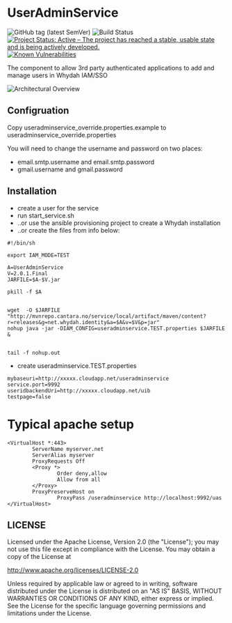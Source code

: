 # UserAdminService


![GitHub tag (latest SemVer)](https://img.shields.io/github/v/tag/Cantara/Whydah-UserAdminService) ![Build Status](https://jenkins.quadim.ai/buildStatus/icon?job=Whydah-UserAdminService) [![Project Status: Active – The project has reached a stable, usable state and is being actively developed.](http://www.repostatus.org/badges/latest/active.svg)](http://www.repostatus.org/#active)  [![Known Vulnerabilities](https://snyk.io/test/github/Cantara/Whydah-UserAdminService/badge.svg)](https://snyk.io/test/github/Cantara/Whydah-UserAdminService)

The component to allow 3rd party authenticated applications to add and manage users in Whydah IAM/SSO

![Architectural Overview](https://raw2.github.com/altran/Whydah-SSOLoginWebApp/master/Whydah%20infrastructure.png)

## Configruation
Copy useradminservice_override.properties.example to useradminservice_override.properties

You will need to change the username and password on two places:
* email.smtp.username and email.smtp.password
* gmail.username and gmail.password

## Installation


* create a user for the service
* run start_service.sh
* ..or use the ansible provisioning project to create a Whydah installation
* ..or create the files from info below:


```
#!/bin/sh

export IAM_MODE=TEST

A=UserAdminService
V=2.0.1.Final
JARFILE=$A-$V.jar

pkill -f $A


wget  -O $JARFILE "http://mvnrepo.cantara.no/service/local/artifact/maven/content?r=releases&g=net.whydah.identity&a=$A&v=$V&p=jar"
nohup java -jar -DIAM_CONFIG=useradminservice.TEST.properties $JARFILE &


tail -f nohup.out
```

* create useradminservice.TEST.properties

```
mybaseuri=http://xxxxx.cloudapp.net/useradminservice
service.port=9992
useridbackendUri=http://xxxxx.cloudapp.net/uib
testpage=false
```


Typical apache setup
====================

```
<VirtualHost *:443>
        ServerName myserver.net
        ServerAlias myserver
        ProxyRequests Off
        <Proxy *>
                Order deny,allow
                Allow from all
        </Proxy>
        ProxyPreserveHost on
                ProxyPass /useradminservice http://localhost:9992/uas
</VirtualHost>
```

## LICENSE

Licensed under the Apache License, Version 2.0 (the "License");
you may not use this file except in compliance with the License.
You may obtain a copy of the License at

<http://www.apache.org/licenses/LICENSE-2.0>

Unless required by applicable law or agreed to in writing, software
distributed under the License is distributed on an "AS IS" BASIS,
WITHOUT WARRANTIES OR CONDITIONS OF ANY KIND, either express or implied.
See the License for the specific language governing permissions and
limitations under the License.
